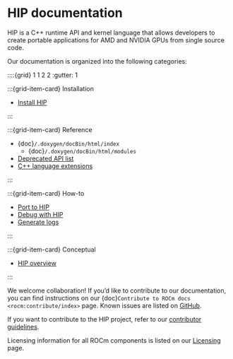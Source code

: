 # HIP documentation

HIP is a C++ runtime API and kernel language that allows developers to create
portable applications for AMD and NVIDIA GPUs from single source code.

Our documentation is organized into the following categories:

::::{grid} 1 1 2 2
:gutter: 1

:::{grid-item-card} Installation

* [Install HIP](./install/install.rst)

:::

:::{grid-item-card} Reference

* {doc}`/.doxygen/docBin/html/index`
  * {doc}`/.doxygen/docBin/html/modules`
* [Deprecated API list](./reference/deprecated-api-list.rst)
* [C++ language extensions](./reference/kernel-language.rst)

:::

:::{grid-item-card} How-to

* [Port to HIP](./how-to/porting.rst)
* [Debug with HIP](./how-to/debugging.rst)
* [Generate logs](./how-to/logging.rst)

:::

:::{grid-item-card} Conceptual

* [HIP overview](./conceptual/hip-overview.rst)

:::

We welcome collaboration! If you’d like to contribute to our documentation, you can find instructions
on our {doc}`Contribute to ROCm docs <rocm:contribute/index>` page. Known issues are listed on
[GitHub](https://github.com/RadeonOpenCompute/ROCm/labels/Verified%20Issue).

If you want to contribute to the HIP project, refer to our
[contributor guidelines](./about/contributing.md).

Licensing information for all ROCm components is listed on our
[Licensing](https://rocm.docs.amd.com/en/develop/about/license.html) page.
